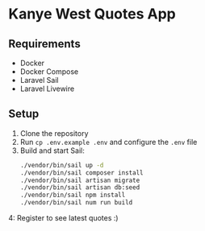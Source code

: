 # Kanye West Quotes App

## Requirements
- Docker
- Docker Compose
- Laravel Sail
- Laravel Livewire

## Setup

1. Clone the repository
2. Run `cp .env.example .env` and configure the `.env` file
3. Build and start Sail:
   ```bash
   ./vendor/bin/sail up -d
   ./vendor/bin/sail composer install
   ./vendor/bin/sail artisan migrate
   ./vendor/bin/sail artisan db:seed
   ./vendor/bin/sail npm install
   ./vendor/bin/sail num run build
   
4: Register to see latest quotes :) 
